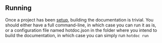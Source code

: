 ## Running

Once a project has been [setup](#setting-up-a-project), building the documentation is trivial. You should either have a full command-line, in which case you can run it as is, or a configuration file named hotdoc.json in the folder where you intend to build the documentation, in which case you can simply run `hotdoc run`
